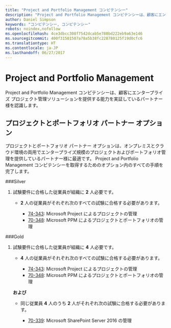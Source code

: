 ```yaml
---
title: "Project and Portfolio Management コンピテンシー"
description: "Project and Portfolio Management コンピテンシーは、顧客にエンタープライズ プロジェクト管理ソリューションを提供する能力を実証しているパートナー様を認識します。"
author: Daniel Simpson
keywords: "コンピテンシー, コンピテンシー"
robots: noindex,nofollow
ms.openlocfilehash: 4ce3dbcc308f7542dcab5e780bd222eb9a63e146
ms.sourcegitcommit: 400f31501507a78a5b38fc228780125f19d0cfc6
ms.translationtype: HT
ms.contentlocale: ja-JP
ms.lasthandoff: 06/27/2017
---
```

# <a name="project-and-portfolio-management"></a>Project and Portfolio Management 
Project and Portfolio Management コンピテンシーは、顧客にエンタープライズ プロジェクト管理ソリューションを提供する能力を実証しているパートナー様を認識します。

## <a name="project-and-portfolio-partner-option"></a>プロジェクトとポートフォリオ パートナー オプション
プロジェクトとポートフォリオ パートナー オプションは、オンプレミスとクラウド環境の両用でエンタープライズ規模のプロジェクトおよびポートフォリオ管理を提供しているパートナー様に最適です。 Project and Portfolio Management コンピテンシーを取得するためのオプション内のすべての手順を完了します。

###<a name="silver"></a>Silver
1. 試験要件に合格した従業員が組織に **2** 人必要です。

    - **2** 人の従業員がそれぞれ次のすべての試験に合格する必要があります。

        * [74-343](https://www.microsoft.com/en-us/learning/exam-74-343.aspx): Microsoft Project によるプロジェクトの管理
        * [70-348](https://www.microsoft.com/en-us/learning/exam-70-348.aspx): Microsoft PPM によるプロジェクトとポートフォリオの管理

###<a name="gold"></a>Gold
1. 試験要件に合格した従業員が組織に **4** 人必要です。

    - **4** 人の従業員がそれぞれ次のすべての試験に合格する必要があります。

        * [74-343](https://www.microsoft.com/en-us/learning/exam-74-343.aspx): Microsoft Project によるプロジェクトの管理
        * [70-348](https://www.microsoft.com/en-us/learning/exam-70-348.aspx): Microsoft PPM によるプロジェクトとポートフォリオの管理

    **および** 

    - 同じ従業員 **4** 人のうち **2** 人がそれぞれ次の試験に合格する必要があります。

        *  [70-339](https://www.microsoft.com/en-us/learning/exam-70-339.aspx): Microsoft SharePoint Server 2016 の管理
